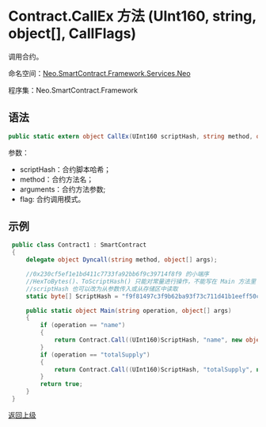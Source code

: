 # Contract.CallEx 方法 (UInt160, string, object[], CallFlags)

调用合约。

命名空间：[Neo.SmartContract.Framework.Services.Neo](../../neo.md)

程序集：Neo.SmartContract.Framework

## 语法

```c#
public static extern object CallEx(UInt160 scriptHash, string method, object[] arguments, CallFlags flag)
```

参数：

- scriptHash：合约脚本哈希；
- method：合约方法名；
- arguments：合约方法参数;
- flag: 合约调用模式。

## 示例

```c#
 public class Contract1 : SmartContract
 {
     delegate object Dyncall(string method, object[] args);

     //0x230cf5ef1e1bd411c7733fa92bb6f9c39714f8f9 的小端序
     //HexToBytes()、ToScriptHash() 只能对常量进行操作，不能写在 Main 方法里
     //scriptHash 也可以改为从参数传入或从存储区中读取
     static byte[] ScriptHash = "f9f81497c3f9b62ba93f73c711d41b1eeff50c23".HexToBytes();

     public static object Main(string operation, object[] args)
     {
         if (operation == "name")
         {
             return Contract.Call((UInt160)ScriptHash, "name", new object[0], CallFlags.ReadOnly);
         }
         if (operation == "totalSupply")
         {
             return Contract.Call((UInt160)ScriptHash, "totalSupply", new object[0], CallFlags.ReadOnly);
         }
         return true;
     }
 }
```



[返回上级](../Contract.md)